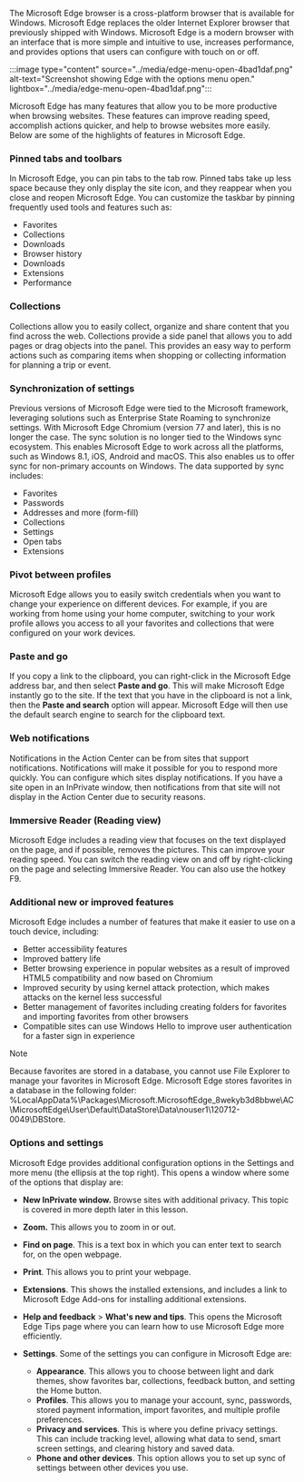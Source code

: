 The Microsoft Edge browser is a cross-platform browser that is available for Windows. Microsoft Edge replaces the older Internet Explorer browser that previously shipped with Windows. Microsoft Edge is a modern browser with an interface that is more simple and intuitive to use, increases performance, and provides options that users can configure with touch on or off.

:::image type="content" source="../media/edge-menu-open-4bad1daf.png" alt-text="Screenshot showing Edge with the options menu open." lightbox="../media/edge-menu-open-4bad1daf.png":::


Microsoft Edge has many features that allow you to be more productive when browsing websites. These features can improve reading speed, accomplish actions quicker, and help to browse websites more easily. Below are some of the highlights of features in Microsoft Edge.

### Pinned tabs and toolbars

In Microsoft Edge, you can pin tabs to the tab row. Pinned tabs take up less space because they only display the site icon, and they reappear when you close and reopen Microsoft Edge. You can customize the taskbar by pinning frequently used tools and features such as:

 -  Favorites
 -  Collections
 -  Downloads
 -  Browser history
 -  Downloads
 -  Extensions
 -  Performance

### Collections

Collections allow you to easily collect, organize and share content that you find across the web. Collections provide a side panel that allows you to add pages or drag objects into the panel. This provides an easy way to perform actions such as comparing items when shopping or collecting information for planning a trip or event.

### Synchronization of settings

Previous versions of Microsoft Edge were tied to the Microsoft framework, leveraging solutions such as Enterprise State Roaming to synchronize settings. With Microsoft Edge Chromium (version 77 and later), this is no longer the case. The sync solution is no longer tied to the Windows sync ecosystem. This enables Microsoft Edge to work across all the platforms, such as Windows 8.1, iOS, Android and macOS. This also enables us to offer sync for non-primary accounts on Windows. The data supported by sync includes:

 -  Favorites
 -  Passwords
 -  Addresses and more (form-fill)
 -  Collections
 -  Settings
 -  Open tabs
 -  Extensions

### Pivot between profiles

Microsoft Edge allows you to easily switch credentials when you want to change your experience on different devices. For example, if you are working from home using your home computer, switching to your work profile allows you access to all your favorites and collections that were configured on your work devices.

### Paste and go

If you copy a link to the clipboard, you can right-click in the Microsoft Edge address bar, and then select **Paste and go**. This will make Microsoft Edge instantly go to the site. If the text that you have in the clipboard is not a link, then the **Paste and search** option will appear. Microsoft Edge will then use the default search engine to search for the clipboard text.

### Web notifications

Notifications in the Action Center can be from sites that support notifications. Notifications will make it possible for you to respond more quickly. You can configure which sites display notifications. If you have a site open in an InPrivate window, then notifications from that site will not display in the Action Center due to security reasons.

### Immersive Reader (Reading view)

Microsoft Edge includes a reading view that focuses on the text displayed on the page, and if possible, removes the pictures. This can improve your reading speed. You can switch the reading view on and off by right-clicking on the page and selecting Immersive Reader. You can also use the hotkey F9.

### Additional new or improved features

Microsoft Edge includes a number of features that make it easier to use on a touch device, including:

 -  Better accessibility features
 -  Improved battery life
 -  Better browsing experience in popular websites as a result of improved HTML5 compatibility and now based on Chromium
 -  Improved security by using kernel attack protection, which makes attacks on the kernel less successful
 -  Better management of favorites including creating folders for favorites and importing favorites from other browsers
 -  Compatible sites can use Windows Hello to improve user authentication for a faster sign in experience

> [!NOTE]
> Because favorites are stored in a database, you cannot use File Explorer to manage your favorites in Microsoft Edge. Microsoft Edge stores favorites in a database in the following folder: %LocalAppData%\\Packages\\Microsoft.MicrosoftEdge\_8wekyb3d8bbwe\\AC\\MicrosoftEdge\\User\\Default\\DataStore\\Data\\nouser1\\120712-0049\\DBStore.

### Options and settings

Microsoft Edge provides additional configuration options in the Settings and more menu (the ellipsis at the top right). This opens a window where some of the options that display are:

 -  **New InPrivate window.** Browse sites with additional privacy. This topic is covered in more depth later in this lesson.
 -  **Zoom.** This allows you to zoom in or out.
 -  **Find on page**. This is a text box in which you can enter text to search for, on the open webpage.
 -  **Print**. This allows you to print your webpage.
 -  **Extensions**. This shows the installed extensions, and includes a link to Microsoft Edge Add-ons for installing additional extensions.
 -  **Help and feedback** &gt; **What's new and tips**. This opens the Microsoft Edge Tips page where you can learn how to use Microsoft Edge more efficiently.
 -  **Settings**. Some of the settings you can configure in Microsoft Edge are:
    
     -  **Appearance**. This allows you to choose between light and dark themes, show favorites bar, collections, feedback button, and setting the Home button.
     -  **Profiles**. This allows you to manage your account, sync, passwords, stored payment information, import favorites, and multiple profile preferences.
     -  **Privacy and services**. This is where you define privacy settings. This can include tracking level, allowing what data to send, smart screen settings, and clearing history and saved data.
     -  **Phone and other devices**. This option allows you to set up sync of settings between other devices you use.
